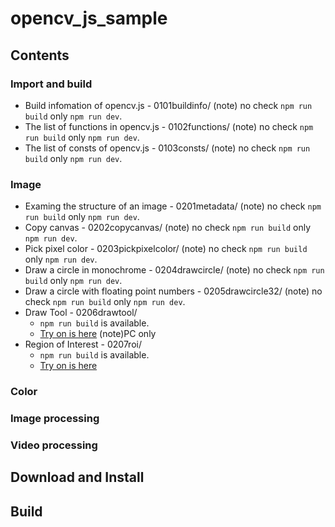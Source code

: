# opencv_js_sample

## Contents

### Import and build
- Build infomation of opencv.js - 0101buildinfo/
  (note) no check `npm run build` only `npm run dev`.
- The list of functions in opencv.js - 0102functions/
   (note) no check `npm run build` only `npm run dev`.
- The list of consts of opencv.js - 0103consts/
   (note) no check `npm run build` only `npm run dev`.

### Image
- Examing the structure of an image - 0201metadata/
  (note) no check `npm run build` only `npm run dev`.
- Copy canvas - 0202copycanvas/
  (note) no check `npm run build` only `npm run dev`.
- Pick pixel color - 0203pickpixelcolor/
  (note) no check `npm run build` only `npm run dev`.
- Draw a circle in monochrome - 0204drawcircle/
   (note) no check `npm run build` only `npm run dev`.
- Draw a circle with floating point numbers - 0205drawcircle32/
   (note) no check `npm run build` only `npm run dev`.
- Draw Tool - 0206drawtool/
  - `npm run build` is available.
  - [Try on is here](https://edison-garden.tokyo/opencv/paint/) (note)PC only
- Region of Interest - 0207roi/
  - `npm run build` is available.
  - [Try on is here](https://edison-garden.tokyo/opencv/roi/)

### Color


### Image processing


### Video processing

## Download and Install

## Build


